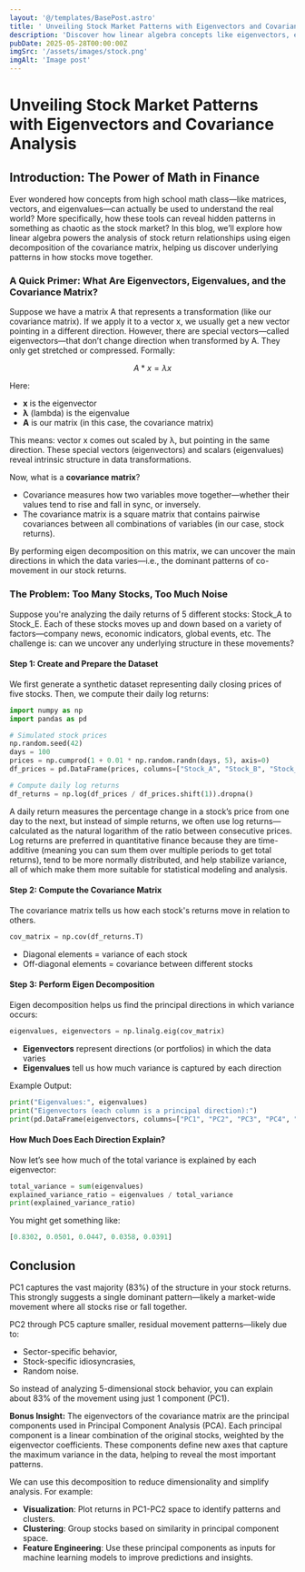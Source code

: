 ```yaml
---
layout: '@/templates/BasePost.astro'
title: ' Unveiling Stock Market Patterns with Eigenvectors and Covariance Analysis'
description: 'Discover how linear algebra concepts like eigenvectors, eigenvalues, and covariance matrices reveal hidden patterns in stock returns. Learn with Python code how to extract dominant trends from multiple stocks using real mathematical tools.'
pubDate: 2025-05-28T00:00:00Z
imgSrc: '/assets/images/stock.png'
imgAlt: 'Image post'
---
```


# Unveiling Stock Market Patterns with Eigenvectors and Covariance Analysis


## Introduction: The Power of Math in Finance

Ever wondered how concepts from high school math class—like matrices, vectors, and eigenvalues—can actually be used to understand the real world? More specifically, how these tools can reveal hidden patterns in something as chaotic as the stock market? In this blog, we’ll explore how linear algebra powers the analysis of stock return relationships using eigen decomposition of the covariance matrix, helping us discover underlying patterns in how stocks move together.

### A Quick Primer: What Are Eigenvectors, Eigenvalues, and the Covariance Matrix?

Suppose we have a matrix A that represents a transformation (like our covariance matrix). If we apply it to a vector x, we usually get a new vector pointing in a different direction. However, there are special vectors—called eigenvectors—that don’t change direction when transformed by A. They only get stretched or compressed. Formally:

$$
A * x = \lambda x
$$

Here:

- **x** is the eigenvector
- **λ** (lambda) is the eigenvalue
- **A** is our matrix (in this case, the covariance matrix)

This means: vector x comes out scaled by λ, but pointing in the same direction. These special vectors (eigenvectors) and scalars (eigenvalues) reveal intrinsic structure in data transformations.

Now, what is a **covariance matrix**?

- Covariance measures how two variables move together—whether their values tend to rise and fall in sync, or inversely.
- The covariance matrix is a square matrix that contains pairwise covariances between all combinations of variables (in our case, stock returns).

By performing eigen decomposition on this matrix, we can uncover the main directions in which the data varies—i.e., the dominant patterns of co-movement in our stock returns.

### The Problem: Too Many Stocks, Too Much Noise

Suppose you're analyzing the daily returns of 5 different stocks: Stock_A to Stock_E. Each of these stocks moves up and down based on a variety of factors—company news, economic indicators, global events, etc. The challenge is: can we uncover any underlying structure in these movements?

#### Step 1: Create and Prepare the Dataset

We first generate a synthetic dataset representing daily closing prices of five stocks. Then, we compute their daily log returns:

``` python 
import numpy as np
import pandas as pd

# Simulated stock prices
np.random.seed(42)
days = 100
prices = np.cumprod(1 + 0.01 * np.random.randn(days, 5), axis=0)
df_prices = pd.DataFrame(prices, columns=["Stock_A", "Stock_B", "Stock_C", "Stock_D", "Stock_E"])

# Compute daily log returns
df_returns = np.log(df_prices / df_prices.shift(1)).dropna()
```

A daily return measures the percentage change in a stock’s price from one day to the next, but instead of simple returns, we often use log returns—calculated as the natural logarithm of the ratio between consecutive prices. Log returns are preferred in quantitative finance because they are time-additive (meaning you can sum them over multiple periods to get total returns), tend to be more normally distributed, and help stabilize variance, all of which make them more suitable for statistical modeling and analysis.

#### Step 2: Compute the Covariance Matrix

The covariance matrix tells us how each stock's returns move in relation to others.

``` python
cov_matrix = np.cov(df_returns.T)
```
- Diagonal elements = variance of each stock
- Off-diagonal elements = covariance between different stocks

#### Step 3: Perform Eigen Decomposition

Eigen decomposition helps us find the principal directions in which variance occurs:

``` python
eigenvalues, eigenvectors = np.linalg.eig(cov_matrix)
```

- **Eigenvectors** represent directions (or portfolios) in which the data varies
- **Eigenvalues** tell us how much variance is captured by each direction

Example Output:

``` python
print("Eigenvalues:", eigenvalues)
print("Eigenvectors (each column is a principal direction):")
print(pd.DataFrame(eigenvectors, columns=["PC1", "PC2", "PC3", "PC4", "PC5"], index=df_returns.columns))
```

#### How Much Does Each Direction Explain?

Now let’s see how much of the total variance is explained by each eigenvector:

``` python
total_variance = sum(eigenvalues)
explained_variance_ratio = eigenvalues / total_variance
print(explained_variance_ratio)
```

You might get something like:

``` python
[0.8302, 0.0501, 0.0447, 0.0358, 0.0391]
```

## Conclusion

PC1 captures the vast majority (83%) of the structure in your stock returns. This strongly suggests a single dominant pattern—likely a market-wide movement where all stocks rise or fall together.

PC2 through PC5 capture smaller, residual movement patterns—likely due to:

- Sector-specific behavior,
- Stock-specific idiosyncrasies,
- Random noise.

So instead of analyzing 5-dimensional stock behavior, you can explain about 83% of the movement using just 1 component (PC1).

**Bonus Insight:** The eigenvectors of the covariance matrix are the principal components used in Principal Component Analysis (PCA). Each principal component is a linear combination of the original stocks, weighted by the eigenvector coefficients. These components define new axes that capture the maximum variance in the data, helping to reveal the most important patterns.

We can use this decomposition to reduce dimensionality and simplify analysis. For example:

- **Visualization**: Plot returns in PC1-PC2 space to identify patterns and clusters.
- **Clustering**: Group stocks based on similarity in principal component space.
- **Feature Engineering**: Use these principal components as inputs for machine learning models to improve predictions and insights.
